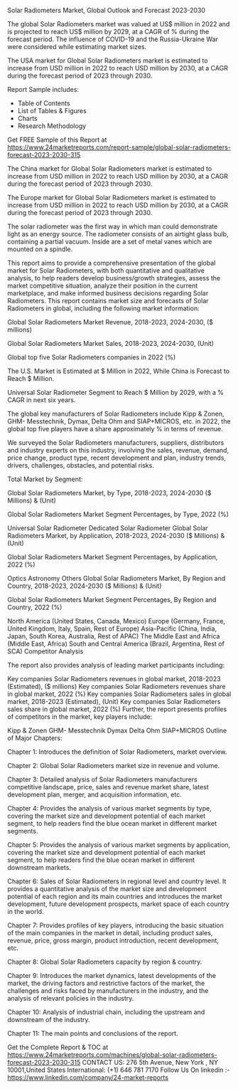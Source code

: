Solar Radiometers Market, Global Outlook and Forecast 2023-2030

The global Solar Radiometers market was valued at US$ million in 2022 and is projected to reach US$ million by 2029, at a CAGR of % during the forecast period. The influence of COVID-19 and the Russia-Ukraine War were considered while estimating market sizes.

The USA market for Global Solar Radiometers market is estimated to increase from USD million in 2022 to reach USD million by 2030, at a CAGR during the forecast period of 2023 through 2030.

Report Sample includes:
- Table of Contents
- List of Tables & Figures
- Charts
- Research Methodology

Get FREE Sample of this Report at https://www.24marketreports.com/report-sample/global-solar-radiometers-forecast-2023-2030-315

The China market for Global Solar Radiometers market is estimated to increase from USD million in 2022 to reach USD million by 2030, at a CAGR during the forecast period of 2023 through 2030.

The Europe market for Global Solar Radiometers market is estimated to increase from USD million in 2022 to reach USD million by 2030, at a CAGR during the forecast period of 2023 through 2030.

The solar radiometer was the first way in which man could demonstrate light as an energy source. The radiometer consists of an airtight glass bulb, containing a partial vacuum. Inside are a set of metal vanes which are mounted on a spindle.

This report aims to provide a comprehensive presentation of the global market for Solar Radiometers, with both quantitative and qualitative analysis, to help readers develop business/growth strategies, assess the market competitive situation, analyze their position in the current marketplace, and make informed business decisions regarding Solar Radiometers. This report contains market size and forecasts of Solar Radiometers in global, including the following market information:

Global Solar Radiometers Market Revenue, 2018-2023, 2024-2030, ($ millions)

Global Solar Radiometers Market Sales, 2018-2023, 2024-2030, (Unit)

Global top five Solar Radiometers companies in 2022 (%)

The U.S. Market is Estimated at $ Million in 2022, While China is Forecast to Reach $ Million.

Universal Solar Radiometer Segment to Reach $ Million by 2029, with a % CAGR in next six years.

The global key manufacturers of Solar Radiometers include Kipp & Zonen, GHM- Messtechnik, Dymax, Delta Ohm and SIAP+MICROS, etc. in 2022, the global top five players have a share approximately % in terms of revenue.

We surveyed the Solar Radiometers manufacturers, suppliers, distributors and industry experts on this industry, involving the sales, revenue, demand, price change, product type, recent development and plan, industry trends, drivers, challenges, obstacles, and potential risks.

Total Market by Segment:

Global Solar Radiometers Market, by Type, 2018-2023, 2024-2030 ($ Millions) & (Unit)

Global Solar Radiometers Market Segment Percentages, by Type, 2022 (%)

Universal Solar Radiometer
Dedicated Solar Radiometer
Global Solar Radiometers Market, by Application, 2018-2023, 2024-2030 ($ Millions) & (Unit)

Global Solar Radiometers Market Segment Percentages, by Application, 2022 (%)

Optics
Astronomy
Others
Global Solar Radiometers Market, By Region and Country, 2018-2023, 2024-2030 ($ Millions) & (Unit)

Global Solar Radiometers Market Segment Percentages, By Region and Country, 2022 (%)

North America (United States, Canada, Mexico)
Europe (Germany, France, United Kingdom, Italy, Spain, Rest of Europe)
Asia-Pacific (China, India, Japan, South Korea, Australia, Rest of APAC)
The Middle East and Africa (Middle East, Africa)
South and Central America (Brazil, Argentina, Rest of SCA)
Competitor Analysis

The report also provides analysis of leading market participants including:

Key companies Solar Radiometers revenues in global market, 2018-2023 (Estimated), ($ millions)
Key companies Solar Radiometers revenues share in global market, 2022 (%)
Key companies Solar Radiometers sales in global market, 2018-2023 (Estimated), (Unit)
Key companies Solar Radiometers sales share in global market, 2022 (%)
Further, the report presents profiles of competitors in the market, key players include:

Kipp & Zonen
GHM- Messtechnik
Dymax
Delta Ohm
SIAP+MICROS
Outline of Major Chapters:

Chapter 1: Introduces the definition of Solar Radiometers, market overview.

Chapter 2: Global Solar Radiometers market size in revenue and volume.

Chapter 3: Detailed analysis of Solar Radiometers manufacturers competitive landscape, price, sales and revenue market share, latest development plan, merger, and acquisition information, etc.

Chapter 4: Provides the analysis of various market segments by type, covering the market size and development potential of each market segment, to help readers find the blue ocean market in different market segments.

Chapter 5: Provides the analysis of various market segments by application, covering the market size and development potential of each market segment, to help readers find the blue ocean market in different downstream markets.

Chapter 6: Sales of Solar Radiometers in regional level and country level. It provides a quantitative analysis of the market size and development potential of each region and its main countries and introduces the market development, future development prospects, market space of each country in the world.

Chapter 7: Provides profiles of key players, introducing the basic situation of the main companies in the market in detail, including product sales, revenue, price, gross margin, product introduction, recent development, etc.

Chapter 8: Global Solar Radiometers capacity by region & country.

Chapter 9: Introduces the market dynamics, latest developments of the market, the driving factors and restrictive factors of the market, the challenges and risks faced by manufacturers in the industry, and the analysis of relevant policies in the industry.

Chapter 10: Analysis of industrial chain, including the upstream and downstream of the industry.

Chapter 11: The main points and conclusions of the report.

Get the Complete Report & TOC at https://www.24marketreports.com/machines/global-solar-radiometers-forecast-2023-2030-315
CONTACT US:
276 5th Avenue, New York , NY 10001,United States
International: (+1) 646 781 7170
Follow Us On linkedin :- https://www.linkedin.com/company/24-market-reports
